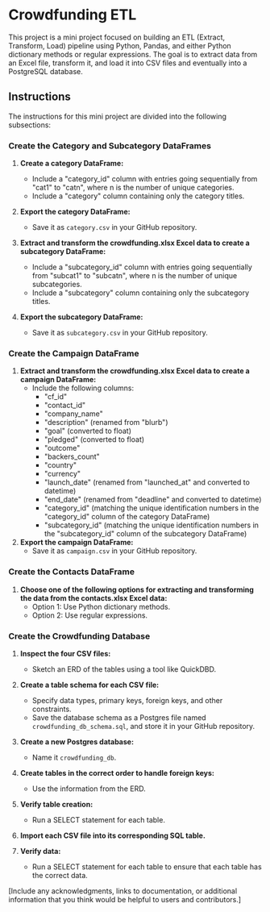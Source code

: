 # Crowdfunding ETL

This project is a mini project focused on building an ETL (Extract, Transform, Load) pipeline using Python, Pandas, and either Python dictionary methods or regular expressions. The goal is to extract data from an Excel file, transform it, and load it into CSV files and eventually into a PostgreSQL database. 

## Instructions

The instructions for this mini project are divided into the following subsections:

### Create the Category and Subcategory DataFrames

1. **Create a category DataFrame:** 
   - Include a "category_id" column with entries going sequentially from "cat1" to "catn", where n is the number of unique categories.
   - Include a "category" column containing only the category titles.
2. **Export the category DataFrame:** 
   - Save it as `category.csv` in your GitHub repository.

3. **Extract and transform the crowdfunding.xlsx Excel data to create a subcategory DataFrame:** 
   - Include a "subcategory_id" column with entries going sequentially from "subcat1" to "subcatn", where n is the number of unique subcategories.
   - Include a "subcategory" column containing only the subcategory titles.
4. **Export the subcategory DataFrame:** 
   - Save it as `subcategory.csv` in your GitHub repository.

### Create the Campaign DataFrame

1. **Extract and transform the crowdfunding.xlsx Excel data to create a campaign DataFrame:** 
   - Include the following columns:
     - "cf_id"
     - "contact_id"
     - "company_name"
     - "description" (renamed from "blurb")
     - "goal" (converted to float)
     - "pledged" (converted to float)
     - "outcome"
     - "backers_count"
     - "country"
     - "currency"
     - "launch_date" (renamed from "launched_at" and converted to datetime)
     - "end_date" (renamed from "deadline" and converted to datetime)
     - "category_id" (matching the unique identification numbers in the "category_id" column of the category DataFrame)
     - "subcategory_id" (matching the unique identification numbers in the "subcategory_id" column of the subcategory DataFrame)
2. **Export the campaign DataFrame:** 
   - Save it as `campaign.csv` in your GitHub repository.

### Create the Contacts DataFrame

1. **Choose one of the following options for extracting and transforming the data from the contacts.xlsx Excel data:**
   - Option 1: Use Python dictionary methods.
   - Option 2: Use regular expressions.

### Create the Crowdfunding Database

1. **Inspect the four CSV files:** 
   - Sketch an ERD of the tables using a tool like QuickDBD.
   
2. **Create a table schema for each CSV file:** 
   - Specify data types, primary keys, foreign keys, and other constraints.
   - Save the database schema as a Postgres file named `crowdfunding_db_schema.sql`, and store it in your GitHub repository.

3. **Create a new Postgres database:** 
   - Name it `crowdfunding_db`.

4. **Create tables in the correct order to handle foreign keys:** 
   - Use the information from the ERD.

5. **Verify table creation:** 
   - Run a SELECT statement for each table.

6. **Import each CSV file into its corresponding SQL table.**

7. **Verify data:** 
   - Run a SELECT statement for each table to ensure that each table has the correct data.

[Include any acknowledgments, links to documentation, or additional information that you think would be helpful to users and contributors.]
